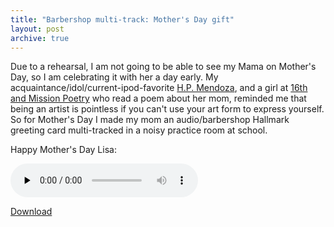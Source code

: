 ```yaml
---
title: "Barbershop multi-track: Mother's Day gift"
layout: post
archive: true
---
```


Due to a rehearsal, I am not going to be able to see my Mama on Mother's Day, so I am celebrating it with her a day early. My acquaintance/idol/current-ipod-favorite <a href="http://www.hpmendoza.com/">H.P. Mendoza</a>, and a girl at <a href="http://www.16thmission.com/">16th and Mission Poetry</a> who read a poem about her mom, reminded me that being an artist is pointless if you can't use your art form to express yourself.  So for Mother's Day I made my mom an audio/barbershop Hallmark greeting card multi-tracked in a noisy practice room at school.

Happy Mother's Day Lisa:

<audio id="wp_mep_47" src="/uploads/2008/05/mama.mp3" type="audio/mp3"    controls="controls" preload="none"  ></audio>

<a href="/uploads/2008/05/mama.mp3">Download</a>
